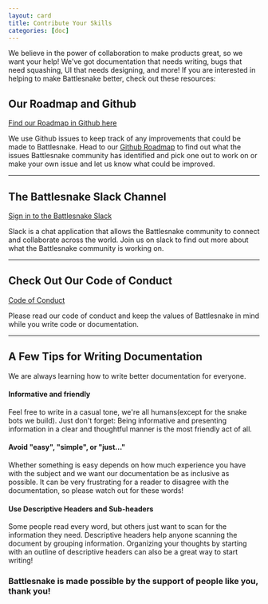 ```yaml
---
layout: card
title: Contribute Your Skills
categories: [doc]
---
```


We believe in the power of collaboration to make products great, so we want your help! We've got documentation that needs writing, bugs that need squashing, UI that needs designing, and more! If you are interested in helping to make Battlesnake better, check out these resources:


## Our Roadmap and Github
[Find our Roadmap in Github here](https://github.com/battlesnakeio/roadmap)

We use Github issues to keep track of any improvements that could be made to Battlesnake. Head to our [Github Roadmap](https://github.com/battlesnakeio/roadmap) to find out what the issues Battlesnake community has identified and pick one out to work on or make your own issue and let us know what could be improved.

---

## The Battlesnake Slack Channel
 [Sign in to the Battlesnake Slack](https://play.battlesnake.io/slack/)

 Slack is a chat application that allows the Battlesnake community to connect and collaborate across the world. Join us on slack to find out more about what the Battlesnake community is working on.

---

## Check Out Our Code of Conduct
[Code of Conduct](https://play.battlesnake.io/about/conduct/)

Please read our code of conduct and keep the values of Battlesnake in mind while you write code or documentation.

---

## A Few Tips for Writing Documentation
We are always learning how to write better documentation for everyone.


#### Informative and friendly
Feel free to write in a casual tone, we're all humans(except for the snake bots we build). Just don't forget: Being informative and presenting information in a clear and thoughtful manner is the most friendly act of all.

#### Avoid "easy", "simple", or "just..."
Whether something is easy depends on how much experience you have with the subject and we want our documentation be as inclusive as possible. It can be very frustrating for a reader to disagree with the documentation, so please watch out for these words!

#### Use Descriptive Headers and Sub-headers
Some people read every word, but others just want to scan for the information they need. Descriptive headers help anyone scanning the document by grouping information. Organizing your thoughts by starting with an outline of descriptive headers can also be a great way to start writing!


### Battlesnake is made possible by the support of people like you, thank you!